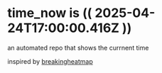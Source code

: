 # time_now is (( 2025-04-24T17:00:00.416Z ))

an automated repo that shows the currnent time

inspired by [breakingheatmap](https://github.com/breakingheatmap/breakingheatmap)